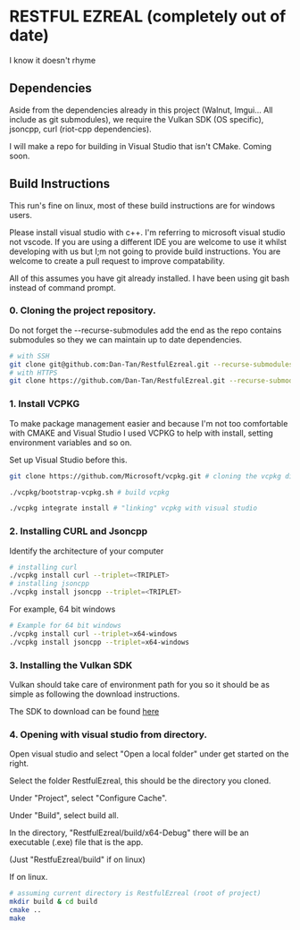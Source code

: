 # RESTFUL EZREAL (completely out of date)

I know it doesn't rhyme

## Dependencies

Aside from the dependencies already in this project (Walnut, Imgui... All include as git submodules), we require the Vulkan SDK (OS specific), jsoncpp, curl (riot-cpp dependencies).

I will make a repo for building in Visual Studio that isn't CMake. Coming soon.

## Build Instructions

This run's fine on linux, most of these build instructions are for windows users.

Please install visual studio with c++. I'm referring to microsoft visual studio not vscode. If you are using a different IDE you are welcome to use it whilst developing with us but I;m not going to provide build instructions. You are welcome to create a pull request to improve compatability.

All of this assumes you have git already installed. I have been using git bash instead of command prompt.

### 0. Cloning the project repository.

Do not forget the --recurse-submodules add the end as the repo contains submodules so they we can maintain up to date dependencies.

```bash
# with SSH
git clone git@github.com:Dan-Tan/RestfulEzreal.git --recurse-submodules
# with HTTPS
git clone https://github.com/Dan-Tan/RestfulEzreal.git --recurse-submodules
```

### 1. Install VCPKG

To make package management easier and because I'm not too comfortable with CMAKE and Visual Studio I used VCPKG to help with install, setting environment variables and so on.

Set up Visual Studio before this.

```bash
git clone https://github.com/Microsoft/vcpkg.git # cloning the vcpkg directory

./vcpkg/bootstrap-vcpkg.sh # build vcpkg

./vcpkg integrate install # "linking" vcpkg with visual studio
```

### 2. Installing CURL and Jsoncpp

Identify the architecture of your computer

```bash
# installing curl
./vcpkg install curl --triplet=<TRIPLET>
# installing jsoncpp
./vcpkg install jsoncpp --triplet=<TRIPLET>
```

For example, 64 bit windows

```bash
# Example for 64 bit windows
./vcpkg install curl --triplet=x64-windows
./vcpkg install jsoncpp --triplet=x64-windows
```

### 3. Installing the Vulkan SDK

Vulkan should take care of environment path for you so it should be as simple as following the download instructions.

The SDK to download can be found [here](https://vulkan.lunarg.com/)

### 4. Opening with visual studio from directory.

Open visual studio and select "Open a local folder" under get started on the right.

Select the folder RestfulEzreal, this should be the directory you cloned.

Under "Project", select "Configure Cache".

Under "Build", select build all.

In the directory, "RestfulEzreal/build/x64-Debug" there will be an executable (.exe) file that is the app.

(Just "RestfuEzreal/build" if on linux)

If on linux. 

```bash
# assuming current directory is RestfulEzreal (root of project)
mkdir build & cd build
cmake ..
make
```


